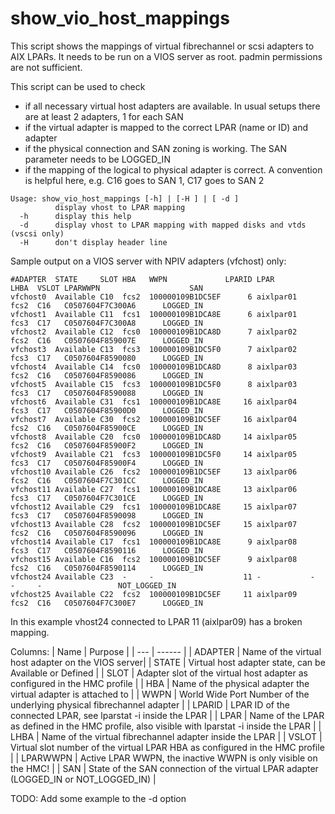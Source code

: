 # show_vio_host_mappings

This script shows the mappings of virtual fibrechannel or scsi adapters to AIX LPARs. It needs to be run on a VIOS server as root. padmin permissions are not sufficient.

This script can be used to check
- if all necessary virtual host adapters are available. In usual setups there are at least 2 adapters, 1 for each SAN
- if the virtual adapter is mapped to the correct LPAR (name or ID) and adapter
- if the physical connection and SAN zoning is working. The SAN parameter needs to be LOGGED_IN
- if the mapping of the logical to physical adapter is correct. A convention is helpful here, e.g. C16 goes to SAN 1, C17 goes to SAN 2

```
Usage: show_vio_host_mappings [-h] | [-H ] | [ -d ]
          display vhost to LPAR mapping
  -h      display this help
  -d      display vhost to LPAR mapping with mapped disks and vtds (vscsi only)
  -H      don't display header line
```

Sample output on a VIOS server with NPIV adapters (vfchost) only:
```
#ADAPTER  STATE     SLOT HBA   WWPN             LPARID LPAR        LHBA  VSLOT LPARWWPN                    SAN
vfchost0  Available C10  fcs2  100000109B1DC5EF      6 aixlpar01   fcs2  C16   C0507604F7C300A6      LOGGED_IN
vfchost1  Available C11  fcs1  100000109B1DCA8E      6 aixlpar01   fcs3  C17   C0507604F7C300A8      LOGGED_IN
vfchost2  Available C12  fcs0  100000109B1DCA8D      7 aixlpar02   fcs2  C16   C0507604F859007E      LOGGED_IN
vfchost3  Available C13  fcs3  100000109B1DC5F0      7 aixlpar02   fcs3  C17   C0507604F8590080      LOGGED_IN
vfchost4  Available C14  fcs0  100000109B1DCA8D      8 aixlpar03   fcs2  C16   C0507604F8590086      LOGGED_IN
vfchost5  Available C15  fcs3  100000109B1DC5F0      8 aixlpar03   fcs3  C17   C0507604F8590088      LOGGED_IN
vfchost6  Available C31  fcs1  100000109B1DCA8E     16 aixlpar04   fcs3  C17   C0507604F85900D0      LOGGED_IN
vfchost7  Available C30  fcs2  100000109B1DC5EF     16 aixlpar04   fcs2  C16   C0507604F85900CE      LOGGED_IN
vfchost8  Available C20  fcs0  100000109B1DCA8D     14 aixlpar05   fcs2  C16   C0507604F85900F2      LOGGED_IN
vfchost9  Available C21  fcs3  100000109B1DC5F0     14 aixlpar05   fcs3  C17   C0507604F85900F4      LOGGED_IN
vfchost10 Available C26  fcs2  100000109B1DC5EF     13 aixlpar06   fcs2  C16   C0507604F7C301CC      LOGGED_IN
vfchost11 Available C27  fcs1  100000109B1DCA8E     13 aixlpar06   fcs3  C17   C0507604F7C301CE      LOGGED_IN
vfchost12 Available C29  fcs1  100000109B1DCA8E     15 aixlpar07   fcs3  C17   C0507604F8590098      LOGGED_IN
vfchost13 Available C28  fcs2  100000109B1DC5EF     15 aixlpar07   fcs2  C16   C0507604F8590096      LOGGED_IN
vfchost14 Available C17  fcs1  100000109B1DCA8E      9 aixlpar08   fcs3  C17   C0507604F8590116      LOGGED_IN
vfchost15 Available C16  fcs2  100000109B1DC5EF      9 aixlpar08   fcs2  C16   C0507604F8590114      LOGGED_IN
vfchost24 Available C23  -     -                    11 -           -     -     -                 NOT_LOGGED_IN
vfchost25 Available C22  fcs2  100000109B1DC5EF     11 aixlpar09   fcs2  C16   C0507604F7C300E7      LOGGED_IN
```
In this example vhost24 connected to LPAR 11 (aixlpar09) has a broken mapping.

Columns:
| Name | Purpose |
| ---      |  ------  |
| ADAPTER | Name of the virtual host adapter on the VIOS server|
| STATE | Virtual host adapter state, can be Available or Defined |
| SLOT | Adapter slot of the virtual host adapter as configured in the HMC profile |
| HBA | Name of the physical adapter the virtual adapter is attached to |
| WWPN | World Wide Port Number of the underlying physical fibrechannel adapter |
| LPARID | LPAR ID of the connected LPAR, see lparstat -i inside the LPAR |
| LPAR | Name of the LPAR as defined in the HMC profile, also visible with lparstat -i inside the LPAR |
| LHBA | Name of the virtual fibrechannel adapter inside the LPAR |
| VSLOT | Virtual slot number of the virtual LPAR HBA as configured in the HMC profile |
| LPARWWPN | Active LPAR WWPN, the inactive WWPN is only visible on the HMC! |
| SAN | State of the SAN connection of the virtual LPAR adapter (LOGGED_IN or NOT_LOGGED_IN) |

TODO: Add some example to the -d option
